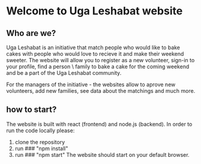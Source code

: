 # Welcome to Uga Leshabat website

## Who are we?
Uga Leshabat is an initiative that match people who would like to bake cakes with people who would love to recieve it and make their weekend sweeter.
The website will allow you to register as a new volunteer, sign-in to your profile, find a person \ family to bake a cake for the coming weekend and be a part of the Uga Leshabat community.

For the managers of the initiative - the websites allow to aprove new volunteers, add new families, see data about the matchings and much more.

## how to start?
The website is built with react (frontend) and node.js (backend).
In order to run the code locally please:
1. clone the repository
2. run ### "npm install" 
3. run ### "npm start"
The website should start on your default browser.



